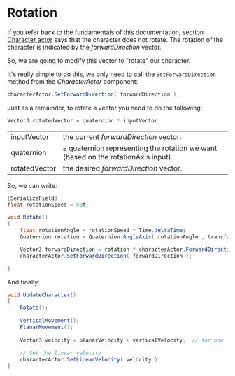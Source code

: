 # Rotation

If you refer back to the fundamentals of this documentation, section [Character actor](../../fundamentals/untitled/character-actor.md#orientation) says that the character does not rotate. The rotation of the character is indicated by the _forwardDirection_ vector.

So, we are going to modify this vector to "rotate" our character. 

It's really simple to do this, we only need to call the `SetForwardDirection` method from the _CharacterActor_ component:

```csharp
characterActor.SetForwardDirection( forwardDirection );
```

Just as a remainder, to rotate a vector you need to do the following:

```csharp
Vector3 rotatedVector = quaternion * inputVector;
```

|  |  |
| :--- | :--- |
| inputVector | the current _forwardDirection_ vector. |
| quaternion | a quaternion representing the rotation we want \(based on the rotationAxis input\). |
| rotatedVector | the desired _forwardDirection_ vector. |

So, we can write:

```csharp
[SerializeField]
float rotationSpeed = 50f;

void Rotate()
{
    float rotationAngle = rotationSpeed * Time.deltaTime;
    Quaternion rotation = Quaternion.AngleAxis( rotationAngle , transform.up );

    Vector3 forwardDirection = rotation * characterActor.ForwardDirection;
    characterActor.SetForwardDirection( forwardDirection );

}
```

And finally:

```csharp
void UpdateCharacter()
{
    Rotate();
    
    VerticalMovement();
    PlanarMovement();    
    
    Vector3 velocity = planarVelocity + verticalVelocity;  // for now
    
    // Set the linear velocity
    characterActor.SetLinearVelocity( velocity );
}
```



